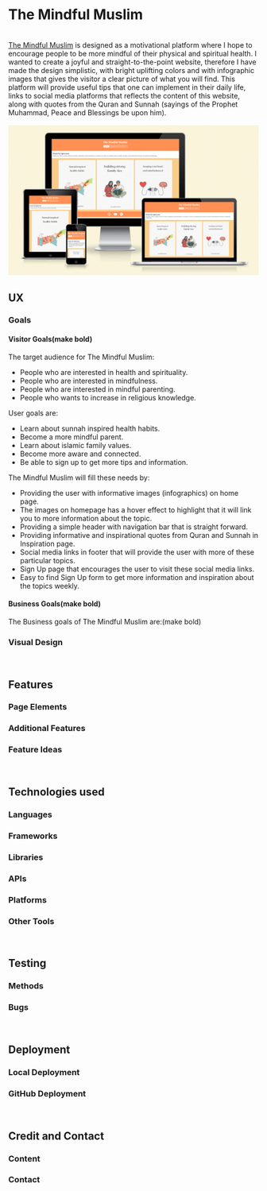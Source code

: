 <h1>The Mindful Muslim</h1>
<br>
<a href="https://mristimaki.github.io/themindfulmuslim/" target="_blank">The Mindful Muslim</a> is designed as a motivational platform where I hope to encourage people to be more mindful of their physical and spiritual health. I wanted to create a joyful and straight-to-the-point website, therefore I have made the design simplistic, with bright uplifting colors and with infographic images that gives the visitor a clear picture of what you will find. This platform will provide useful tips that one can implement in their daily life, links to social media platforms that reflects the content of this website, along with quotes from the Quran and Sunnah (sayings of the Prophet Muhammad, Peace and Blessings be upon him).
<br>
<br>
<img src="assets/images/homepage.png" alt="Homepage view on different devices">
<br>
<h2>UX</h2>

<h3>Goals</h3>

<h4>Visitor Goals(make bold)</h4>
The target audience for The Mindful Muslim:

- People who are interested in health and spirituality.
- People who are interested in mindfulness.
- People who are interested in mindful parenting.
- People who wants to increase in religious knowledge. 

User goals are:

- Learn about sunnah inspired health habits.
- Become a more mindful parent.
- Learn about islamic family values.
- Become more aware and connected. 
- Be able to sign up to get more tips and information.

The Mindful Muslim will fill these needs by:

- Providing the user with informative images (infographics) on home page.
- The images on homepage has a hover effect to highlight that it will link you to more information about the topic.
- Providing a simple header with navigation bar that is straight forward.
- Providing informative and inspirational quotes from Quran and Sunnah in Inspiration page.
- Social media links in footer that will provide the user with more of these particular topics.
- Sign Up page that encourages the user to visit these social media links.
- Easy to find Sign Up form to get more information and inspiration about the topics weekly. 

<h4>Business Goals(make bold)</h4>

The Business goals of The Mindful Muslim are:(make bold)


<h3>Visual Design</h3>
<br>

<h2>Features</h2>

<h3>Page Elements</h3>
<h3>Additional Features</h3>
<h3>Feature Ideas</h3>
<br>

<h2>Technologies used</h2>

<h3>Languages</h3>
<h3>Frameworks</h3>
<h3>Libraries</h3>
<h3>APIs</h3>
<h3>Platforms</h3>
<h3>Other Tools</h3>
<br>

<h2>Testing</h2>

<h3>Methods</h3>
<h3>Bugs</h3>
<br>

<h2>Deployment</h2>

<h3>Local Deployment</h3>
<h3>GitHub Deployment</h3>
<br>

<h2>Credit and Contact</h2>

<h3>Content</h3>
<h3>Contact</h3>
